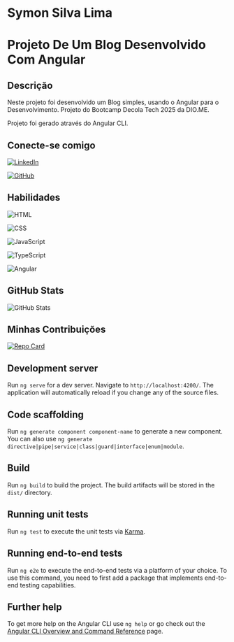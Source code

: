 
# Symon Silva Lima

# Projeto De Um Blog Desenvolvido Com Angular
## Descrição
Neste projeto foi desenvolvido um Blog simples, usando o Angular para o Desenvolvimento. 
Projeto do Bootcamp Decola Tech 2025 da DIO.ME.

Projeto foi gerado através do Angular CLI.

## Conecte-se comigo

[![LinkedIn](https://img.shields.io/badge/LinkedIn-0077B5?style=for-the-badge&logo=linkedin&logoColor=white)](https://www.linkedin.com/in/symon-silva-lima)

[![GitHub](https://img.shields.io/badge/GitHub-100000?style=for-the-badge&logo=github&logoColor=white)](https://github.com/SymonSL7)

## Habilidades

![HTML](https://img.shields.io/badge/HTML-000?style=for-the-badge&logo=html5&logoColor)

![CSS](https://img.shields.io/badge/CSS-000?style=for-the-badge&logo=css&logoColor)

![JavaScript](https://img.shields.io/badge/JavaScript-000?style=for-the-badge&logo=javascript&logoColor)

![TypeScript](https://img.shields.io/badge/TypeScript-000?style=for-the-badge&logo=typescript&logoColor)

![Angular](https://img.shields.io/badge/Angular-000?style=for-the-badge&logo=angular&logoColor)

## GitHub Stats

![GitHub Stats](https://github-readme-stats.vercel.app/api?username=SymonSL7&theme=transparent&bg_color=000&border_color=30A3DC&show_icons=true&icon_color=30A3DC&title_color=E94D5F&text_color=FFF)

## Minhas Contribuições

[![Repo Card](https://github-readme-stats.vercel.app/api/pin/?username=SymonSL7&repo=dio-lab-open-source&bg_color=000&border_color=30A3DC&show_icons=true&icon_color=30A3DC&title_color=E94D5F&text_color=FFF)](https://github.com/SymonSL7/dio-lab-open-source)

## Development server

Run `ng serve` for a dev server. Navigate to `http://localhost:4200/`. The application will automatically reload if you change any of the source files.

## Code scaffolding

Run `ng generate component component-name` to generate a new component. You can also use `ng generate directive|pipe|service|class|guard|interface|enum|module`.

## Build

Run `ng build` to build the project. The build artifacts will be stored in the `dist/` directory.

## Running unit tests

Run `ng test` to execute the unit tests via [Karma](https://karma-runner.github.io).

## Running end-to-end tests

Run `ng e2e` to execute the end-to-end tests via a platform of your choice. To use this command, you need to first add a package that implements end-to-end testing capabilities.

## Further help

To get more help on the Angular CLI use `ng help` or go check out the [Angular CLI Overview and Command Reference](https://angular.io/cli) page.
